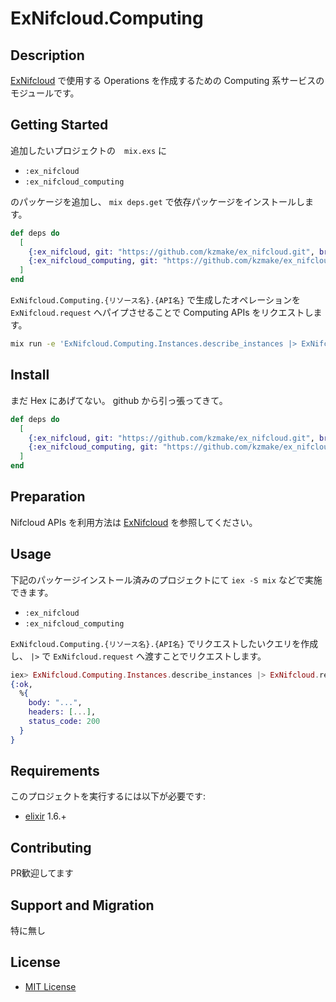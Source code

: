 ExNifcloud.Computing
================

Description
-----------

[ExNifcloud](https://github.com/kzmake/ex_nifcloud) で使用する Operations を作成するための Computing 系サービスのモジュールです。

Getting Started
------------

追加したいプロジェクトの　`mix.exs` に 

- `:ex_nifcloud`
- `:ex_nifcloud_computing`

のパッケージを追加し、 `mix deps.get` で依存パッケージをインストールします。

```elixir
def deps do
  [
    {:ex_nifcloud, git: "https://github.com/kzmake/ex_nifcloud.git", branch: "master"},
    {:ex_nifcloud_computing, git: "https://github.com/kzmake/ex_nifcloud_computing.git", branch: "master"},
  ]
end
```

`ExNifcloud.Computing.{リソース名}.{API名}` で生成したオペレーションを `ExNifcloud.request` へパイプさせることで Computing APIs をリクエストします。

```sh
mix run -e 'ExNifcloud.Computing.Instances.describe_instances |> ExNifcloud.request |> IO.inspect'
```

Install
-------

まだ Hex にあげてない。 github から引っ張ってきて。

```elixir
def deps do
  [
    {:ex_nifcloud, git: "https://github.com/kzmake/ex_nifcloud.git", branch: "master"},
    {:ex_nifcloud_computing, git: "https://github.com/kzmake/ex_nifcloud_computing.git", branch: "master"},
  ]
end
```

Preparation
-----------

Nifcloud APIs を利用方法は [ExNifcloud](https://github.com/kzmake/ex_nifcloud) を参照してください。

Usage
-----

下記のパッケージインストール済みのプロジェクトにて `iex -S mix` などで実施できます。

- `:ex_nifcloud`
- `:ex_nifcloud_computing`

`ExNifcloud.Computing.{リソース名}.{API名}` でリクエストしたいクエリを作成し、 `|>` で `ExNifcloud.request` へ渡すことでリクエストします。

```elixir
iex> ExNifcloud.Computing.Instances.describe_instances |> ExNifcloud.request
{:ok,
  %{
    body: "...",
    headers: [...],
    status_code: 200
  }
}
```

Requirements
------------

このプロジェクトを実行するには以下が必要です:

* [elixir](https://elixir-lang.org) 1.6.+

Contributing
------------

PR歓迎してます


Support and Migration
---------------------

特に無し

License
-------

- [MIT License](http://petitviolet.mit-license.org/)
